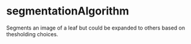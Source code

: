 # segmentationAlgorithm
Segments an image of a leaf but could be expanded to others based on thesholding choices.
